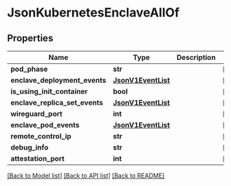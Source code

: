 # JsonKubernetesEnclaveAllOf

## Properties
Name | Type | Description | Notes
------------ | ------------- | ------------- | -------------
**pod_phase** | **str** |  | [optional] 
**enclave_deployment_events** | [**JsonV1EventList**](JsonV1EventList.md) |  | [optional] 
**is_using_init_container** | **bool** |  | [optional] 
**enclave_replica_set_events** | [**JsonV1EventList**](JsonV1EventList.md) |  | [optional] 
**wireguard_port** | **int** |  | [optional] 
**enclave_pod_events** | [**JsonV1EventList**](JsonV1EventList.md) |  | [optional] 
**remote_control_ip** | **str** |  | [optional] 
**debug_info** | **str** |  | [optional] 
**attestation_port** | **int** |  | [optional] 

[[Back to Model list]](../README.md#documentation-for-models) [[Back to API list]](../README.md#documentation-for-api-endpoints) [[Back to README]](../README.md)


